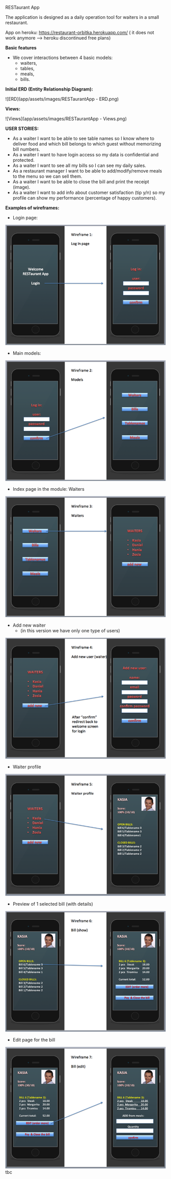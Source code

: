 RESTaurant App

The application is designed as a daily operation tool for waiters in a small restaurant.

App on heroku: https://restaurant-orbitka.herokuapp.com/  ( it does not work anymore --> heroku discontinued free plans)

**Basic features**

- We cover interactions between 4 basic models:
  - waiters,
  - tables,
  - meals,
  - bills.

**Initial ERD (Entity Relationship Diagram):**

  ![ERD](app/assets/images/RESTaurantApp - ERD.png)

  **Views:**

  ![Views](app/assets/images/RESTaurantApp - Views.png)

**USER STORIES:**
- As a waiter I want to be able to see table names so I know where to deliver food and which bill belongs to which guest without memorizing bill numbers.
- As a waiter I want to have login access so my data is confidential and protected.
- As a waiter I want to see all my bills so I can see my daily sales.
- As a restaurant manager I want to be able to add/modify/remove meals to the menu so we can sell them.
- As a waiter I want to be able to close the bill and print the receipt (image).
- As a waiter I want to add info about customer satisfaction (tip y/n) so my profile can show my performance (percentage of happy customers).

**Examples of wireframes:**

- Login page:

![Wireframe 1](app/assets/images/Wireframe-1-welcome.png)

- Main models:

![Wireframe 2](app/assets/images/Wireframe-2-models.png)

- Index page in the module: Waiters

![Wireframe 3](app/assets/images/Wireframe-3-waiters.png)

- Add new waiter
  - (in this version we have only one type of users)

![Wireframe 4](app/assets/images/Wireframe-4-waiters-add_new.png)

- Waiter profile

![Wireframe 5](app/assets/images/Wireframe-5-waiter-profile.png)

- Preview of 1 selected bill (with details)

![Wireframe 6](app/assets/images/Wireframe-6-selected_bill.png)

- Edit page for the bill

![Wireframe 7](app/assets/images/Wireframe-7-edit_bill.png)
tbc
